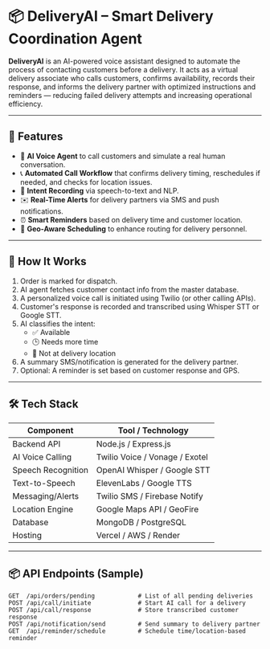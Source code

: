# 📦 DeliveryAI – Smart Delivery Coordination Agent

**DeliveryAI** is an AI-powered voice assistant designed to automate the process of contacting customers before a delivery. It acts as a virtual delivery associate who calls customers, confirms availability, records their response, and informs the delivery partner with optimized instructions and reminders — reducing failed delivery attempts and increasing operational efficiency.

---

## 🚀 Features

- 🤖 **AI Voice Agent** to call customers and simulate a real human conversation.
- 📞 **Automated Call Workflow** that confirms delivery timing, reschedules if needed, and checks for location issues.
- 📝 **Intent Recording** via speech-to-text and NLP.
- ✉️ **Real-Time Alerts** for delivery partners via SMS and push notifications.
- ⏰ **Smart Reminders** based on delivery time and customer location.
- 📍 **Geo-Aware Scheduling** to enhance routing for delivery personnel.

---

## 🧠 How It Works

1. Order is marked for dispatch.
2. AI agent fetches customer contact info from the master database.
3. A personalized voice call is initiated using Twilio (or other calling APIs).
4. Customer's response is recorded and transcribed using Whisper STT or Google STT.
5. AI classifies the intent:
   - ✅ Available
   - 🕒 Needs more time
   - 📍 Not at delivery location
6. A summary SMS/notification is generated for the delivery partner.
7. Optional: A reminder is set based on customer response and GPS.

---

## 🛠️ Tech Stack

| Component             | Tool / Technology              |
|----------------------|-------------------------------|
| Backend API          | Node.js / Express.js           |
| AI Voice Calling     | Twilio Voice / Vonage / Exotel |
| Speech Recognition   | OpenAI Whisper / Google STT    |
| Text-to-Speech       | ElevenLabs / Google TTS        |
| Messaging/Alerts     | Twilio SMS / Firebase Notify   |
| Location Engine      | Google Maps API / GeoFire      |
| Database             | MongoDB / PostgreSQL           |
| Hosting              | Vercel / AWS / Render          |

---

## 📦 API Endpoints (Sample)

```http
GET  /api/orders/pending            # List of all pending deliveries
POST /api/call/initiate             # Start AI call for a delivery
POST /api/call/response             # Store transcribed customer response
POST /api/notification/send         # Send summary to delivery partner
GET  /api/reminder/schedule         # Schedule time/location-based reminder
